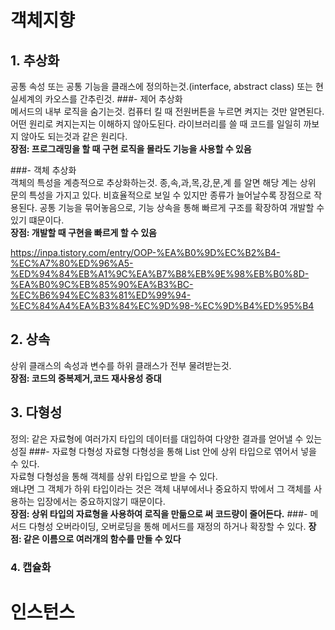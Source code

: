 # 객체지향
## 1. 추상화
공통 속성 또는 공통 기능을 클래스에 정의하는것.(interface, abstract class)
또는 현실세계의 카오스를 간추린것.
###- 제어 추상화<br>
메서드의 내부 로직을 숨기는것.
컴퓨터 킬 때 전원버튼을 누르면 켜지는 것만 알면된다. 어떤 원리로 켜지는지는 이해하지 않아도된다.
라이브러리를 쓸 때 코드를 일일히 까보지 않아도 되는것과 같은 원리다.<br>
**장점: 프로그래밍을 할 때 구현 로직을 몰라도 기능을 사용할 수 있음** 

###- 객체 추상화<br>
객체의 특성을 계층적으로 추상화하는것.
종,속,과,목,강,문,계 를 알면 해당 계는 상위 문의 특성을 가지고 있다.
비효율적으로 보일 수 있지만 종류가 늘어날수록 장점으로 작용된다.
공통 기능을 묶어놓음으로, 기능 상속을 통해 빠르게 구조를 확장하여 개발할 수 있기 떄문이다.<br>
**장점: 개발할 때 구현을 빠르게 할 수 있음**

https://inpa.tistory.com/entry/OOP-%EA%B0%9D%EC%B2%B4-%EC%A7%80%ED%96%A5-%ED%94%84%EB%A1%9C%EA%B7%B8%EB%9E%98%EB%B0%8D-%EA%B0%9C%EB%85%90%EA%B3%BC-%EC%B6%94%EC%83%81%ED%99%94-%EC%84%A4%EA%B3%84%EC%9D%98-%EC%9D%B4%ED%95%B4
## 2. 상속
상위 클래스의 속성과 변수를 하위 클래스가 전부 물려받는것.<br>
**장점: 코드의 중복제거,코드 재사용성 증대**
## 3. 다형성
정의: 같은 자료형에 여러가지 타입의 데이터를 대입하여 다양한 결과를 얻어낼 수 있는 성질
###- 자료형 다형성
자료형 다형성을 통해 List 안에 상위 타입으로 엮어서 넣을 수 있다.<br>
자료형 다형성을 통해 객체를 상위 타입으로 받을 수 있다.<br>
왜냐면 그 객체가 하위 타입이라는 것은 객체 내부에서나 중요하지 밖에서 그 객체를 사용하는 입장에서는 중요하지않기 때문이다.<br>
**장점: 상위 타입의 자료형을 사용하여 로직을 만듦으로 써 코드량이 줄어든다.**
###- 메서드 다형성
오버라이딩, 오버로딩을 통해 메서드를 재정의 하거나 확장할 수 있다.
**장점: 같은 이름으로 여러개의 함수를 만들 수 있다** 
### 4. 캡슐화
# 인스턴스 


